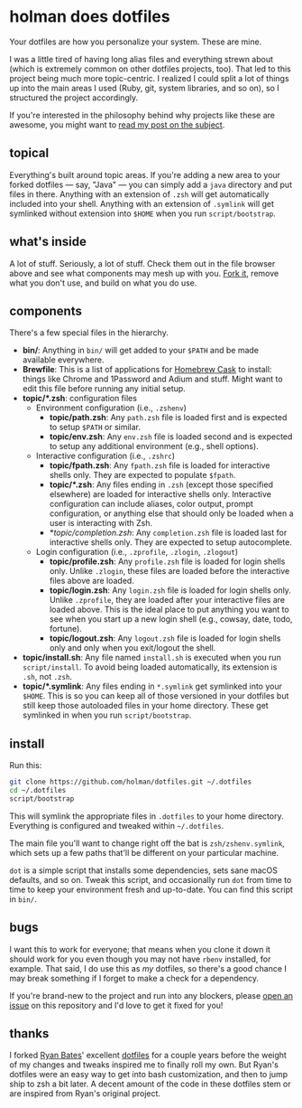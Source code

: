 # holman does dotfiles

Your dotfiles are how you personalize your system. These are mine.

I was a little tired of having long alias files and everything strewn about
(which is extremely common on other dotfiles projects, too). That led to this
project being much more topic-centric. I realized I could split a lot of things
up into the main areas I used (Ruby, git, system libraries, and so on), so I
structured the project accordingly.

If you're interested in the philosophy behind why projects like these are
awesome, you might want to [read my post on the
subject](http://zachholman.com/2010/08/dotfiles-are-meant-to-be-forked/).

## topical

Everything's built around topic areas. If you're adding a new area to your
forked dotfiles — say, "Java" — you can simply add a `java` directory and put
files in there. Anything with an extension of `.zsh` will get automatically
included into your shell. Anything with an extension of `.symlink` will get
symlinked without extension into `$HOME` when you run `script/bootstrap`.

## what's inside

A lot of stuff. Seriously, a lot of stuff. Check them out in the file browser
above and see what components may mesh up with you.
[Fork it](https://github.com/holman/dotfiles/fork), remove what you don't
use, and build on what you do use.

## components

There's a few special files in the hierarchy.

- **bin/**: Anything in `bin/` will get added to your `$PATH` and be made
  available everywhere.
- **Brewfile**: This is a list of applications for
  [Homebrew Cask](http://caskroom.io) to install: things like Chrome
  and 1Password and Adium and stuff. Might want to edit this file
  before running any initial setup.
- **topic/\*.zsh**: configuration files
    - Environment configuration (i.e., `.zshenv`)
        - **topic/path.zsh**: Any `path.zsh` file is loaded first and
          is expected to setup `$PATH` or similar.
        - **topic/env.zsh**: Any `env.zsh` file is loaded
          second and is expected to setup any additional environment
          (e.g., shell options).
    - Interactive configuration (i.e., `.zshrc`)
        - **topic/fpath.zsh**: Any `fpath.zsh` file is loaded for
          interactive shells only.  They are expected to populate
          `$fpath`.
        - **topic/\*.zsh**: Any files ending in `.zsh` (except those
          specified elsewhere) are loaded for interactive shells only.
          Interactive configuration can include aliases, color output,
          prompt configuration, or anything else that should only be
          loaded when a user is interacting with Zsh.
        - **topic/*completion.zsh**: Any `completion.zsh` file is
          loaded last for interactive shells only.  They are expected
          to setup autocomplete.
    - Login configuration (i.e., `.zprofile`, `.zlogin`, `.zlogout`)
        - **topic/profile.zsh**: Any `profile.zsh` file is loaded for
          login shells only.  Unlike `.zlogin`, these files are loaded
          before the interactive files above are loaded.
        - **topic/login.zsh**: Any `login.zsh` file is loaded for login
          shells only.  Unlike `.zprofile`, they are loaded after your
          interactive files are loaded above.  This is the ideal place
          to put anything you want to see when you start up a new login
          shell (e.g., cowsay, date, todo, fortune).
        - **topic/logout.zsh**: Any `logout.zsh` file is loaded for
          login shells only and only when you exit/logout the shell.
- **topic/install.sh**: Any file named `install.sh` is executed when you
  run `script/install`. To avoid being loaded automatically, its
  extension is `.sh`, not `.zsh`.
- **topic/\*.symlink**: Any files ending in `*.symlink` get symlinked into
  your `$HOME`. This is so you can keep all of those versioned in your
  dotfiles but still keep those autoloaded files in your home
  directory. These get symlinked in when you run `script/bootstrap`.

## install

Run this:

```sh
git clone https://github.com/holman/dotfiles.git ~/.dotfiles
cd ~/.dotfiles
script/bootstrap
```

This will symlink the appropriate files in `.dotfiles` to your home directory.
Everything is configured and tweaked within `~/.dotfiles`.

The main file you'll want to change right off the bat is
`zsh/zshenv.symlink`, which sets up a few paths that'll be different on
your particular machine.

`dot` is a simple script that installs some dependencies, sets sane macOS
defaults, and so on. Tweak this script, and occasionally run `dot` from
time to time to keep your environment fresh and up-to-date. You can find
this script in `bin/`.

## bugs

I want this to work for everyone; that means when you clone it down it should
work for you even though you may not have `rbenv` installed, for example. That
said, I do use this as *my* dotfiles, so there's a good chance I may break
something if I forget to make a check for a dependency.

If you're brand-new to the project and run into any blockers, please
[open an issue](https://github.com/holman/dotfiles/issues) on this repository
and I'd love to get it fixed for you!

## thanks

I forked [Ryan Bates](http://github.com/ryanb)' excellent
[dotfiles](http://github.com/ryanb/dotfiles) for a couple years before the
weight of my changes and tweaks inspired me to finally roll my own. But Ryan's
dotfiles were an easy way to get into bash customization, and then to jump ship
to zsh a bit later. A decent amount of the code in these dotfiles stem or are
inspired from Ryan's original project.
